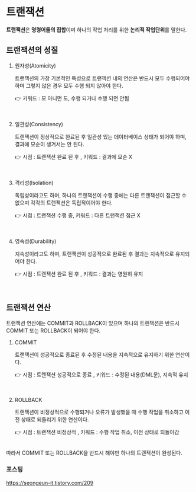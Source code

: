 # 트랜잭션

**트랜잭션**은 **명령어들의 집합**이며 하나의 작업 처리를 위한 **논리적 작업단위**를 말한다.

## 트랜잭션의 성질

1. 원자성(Atomicity)

    트랜잭션의 가장 기본적인 특성으로 트랜잭션 내의 연산은 반드시 모두 수행되어야 하며 그렇지 않은 경우 모두 수행 되지 않아야 한다.

    👉 키워드 : 모 아니면 도, 수행 되거나 수행 되면 안됨

<br>

2. 일관성(Consistency)

    트랜잭션이 정상적으로 완료된 후 일관성 있는 데이터베이스 상태가 되어야 하며, 결과에 모순이 생겨서는 안 된다.

    👉 시점 : 트랜잭션 완료 된 후 , 키워드 : 결과에 모순 X

<br>

3. 격리성(Isolation)

    독립성이라고도 하며, 하나의 트랜잭션이 수행 중에는 다른 트랜잭션이 접근할 수 없으며 각각의 트랜잭션은 독립적이어야 한다. 

    👉 시점 : 트랜잭션 수행 중, 키워드 : 다른 트랜잭션 접근 X

<br>

4. 영속성(Durability)

    지속성이라고도 하며, 트랜잭션이 성공적으로 완료된 후 결과는 지속적으로 유지되어야 한다. 

    👉 시점 : 트랜잭션 완료 된 후 , 키워드 : 결과는 영원히 유지

<br>

## 트랜잭션 연산

트랜잭션 연산에는 COMMIT과 ROLLBACK이 있으며 하나의 트랜잭션은 반드시 COMMIT 또는 ROLLBACK이 되어야 한다.

1. COMMIT

    트랜잭션이 성공적으로 종료된 후 수정된 내용을 지속적으로 유지하기 위한 연산이다.

    👉 시점 : 트랜잭션 성공적으로 종료 , 키워드 : 수정된 내용(DML문), 지속적 유지

<br>

2. ROLLBACK

    트랜잭션이 비정상적으로 수행되거나 오류가 발생했을 때 수행 작업을 취소하고 이전 상태로 되돌리기 위한 연산이다.

    👉 시점 : 트랜잭션 비정상적 , 키워드 : 수행 작업 취소, 이전 상태로 되돌아감

<br>
따라서 COMMIT 또는 ROLLBACK을 반드시 해야만 하나의 트랜잭션이 완성된다.


### 포스팅
https://seongeun-it.tistory.com/209